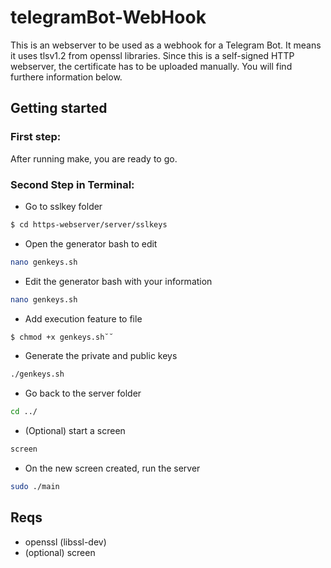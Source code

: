 # telegramBot-WebHook
This is an webserver to be used as a webhook for a Telegram Bot. It means it uses tlsv1.2 from openssl libraries. 
Since this is a self-signed HTTP webserver, the certificate has to be uploaded manually. You will find furthere information below.

## Getting started
### First step:
After running make, you are ready to go.
### Second Step in Terminal:

- Go to sslkey folder
``` bash
$ cd https-webserver/server/sslkeys
```
- Open the generator bash to edit
``` bash
nano genkeys.sh
``` 
- Edit the generator bash with your information
``` bash
nano genkeys.sh
``` 
- Add execution feature to file
``` bash
$ chmod +x genkeys.sh˘˘ 
```
- Generate the private and public keys
``` bash
./genkeys.sh
```
- Go back to the server folder
``` bash
cd ../
``` 
- (Optional) start a screen
``` bash
screen
```
- On the new screen created, run the server
``` bash
sudo ./main
```

## Reqs
- openssl (libssl-dev)
- (optional) screen

